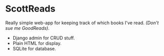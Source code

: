 # ScottReads

Really simple web-app for keeping track of which books I've read. *(Don't sue me
GoodReads)*.


- Django admin for CRUD stuff.
- Plain HTML for display.
- SQLite for database.

